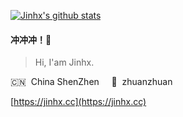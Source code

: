 [![Jinhx's github stats](https://github-readme-stats.vercel.app/api?username=Jinhx128)](https://github.com/Jinhx128/github-readme-stats)

#### 冲冲冲！👋

> Hi, I'am Jinhx.

🇨🇳 &nbsp;China ShenZhen  &nbsp;&nbsp;&nbsp;  🌱 &nbsp;zhuanzhuan

[https://jinhx.cc](https://jinhx.cc)

